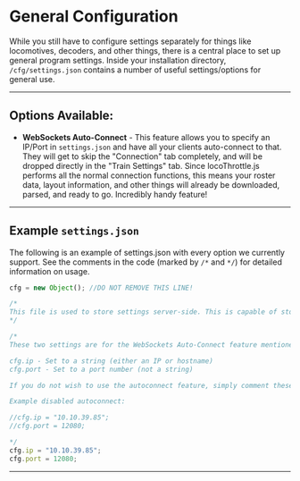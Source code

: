# General Configuration

While you still have to configure settings separately for things like locomotives, decoders, and other things, there is a central place to set up general program settings. Inside your installation directory, ``/cfg/settings.json`` contains a number of useful settings/options for general use.

---

## Options Available:

- **WebSockets Auto-Connect** - This feature allows you to specify an IP/Port in ``settings.json`` and have all your clients auto-connect to that. They will get to skip the "Connection" tab completely, and will be dropped directly in the "Train Settings" tab. Since locoThrottle.js performs all the normal connection functions, this means your roster data, layout information, and other things will already be downloaded, parsed, and ready to go. Incredibly handy feature!

---

## Example ``settings.json``

The following is an example of settings.json with every option we currently support. See the comments in the code (marked by ``/*`` and ``*/``) for detailed information on usage.

```javascript
cfg = new Object(); //DO NOT REMOVE THIS LINE!

/*
This file is used to store settings server-side. This is capable of storing an IP address to connect to automatically, as well as other things.
*/

/*
These two settings are for the WebSockets Auto-Connect feature mentioned above.

cfg.ip - Set to a string (either an IP or hostname)
cfg.port - Set to a port number (not a string)

If you do not wish to use the autoconnect feature, simply comment these out by adding // at the begining of each line. This will revert the program back to its original ask-for-connection-details behavior.

Example disabled autoconnect:

//cfg.ip = "10.10.39.85";
//cfg.port = 12080;

*/
cfg.ip = "10.10.39.85";
cfg.port = 12080;
```

---